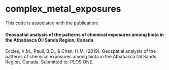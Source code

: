# complex_metal_exposures

This code is associated with the publication: 
#### Geospatial analysis of the patterns of chemical exposures among biota in the Athabasca Oil Sands Region, Canada

Eccles, K.M., Pauli, B.D., & Chan, H.M. (2019). Geospatial analysis of  the patterns of chemical exposures among biota in the Athabasca Oil Sands Region, Canada. Submitted to: PLOS ONE.

